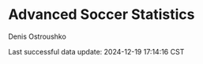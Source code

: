 # Advanced Soccer Statistics
Denis Ostroushko

<!-- gfm -->

Last successful data update: 2024-12-19 17:14:16 CST
